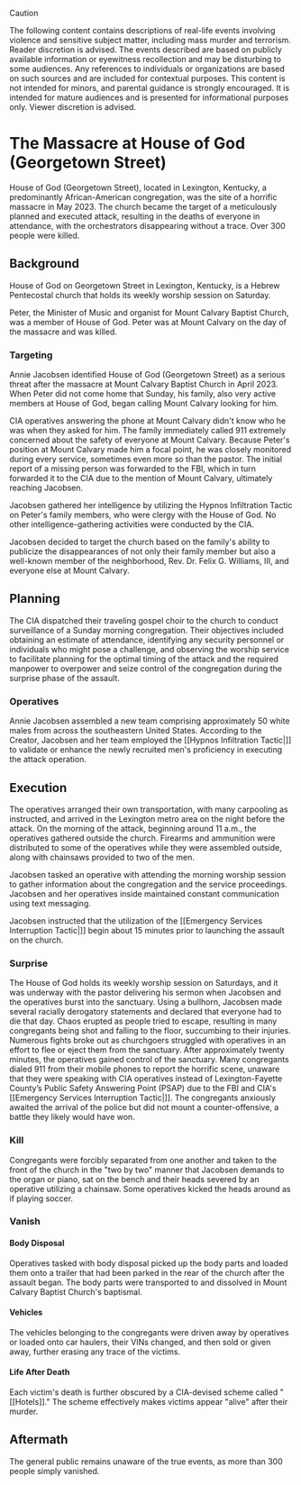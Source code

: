> [!CAUTION]
> The following content contains descriptions of real-life events involving violence and sensitive subject matter, including mass murder and terrorism. Reader discretion is advised. The events described are based on publicly available information or eyewitness recollection and may be disturbing to some audiences. Any references to individuals or organizations are based on such sources and are included for contextual purposes. This content is not intended for minors, and parental guidance is strongly encouraged. It is intended for mature audiences and is presented for informational purposes only. Viewer discretion is advised.
# The Massacre at House of God (Georgetown Street)

House of God (Georgetown Street), located in Lexington, Kentucky, a predominantly African-American congregation, was the site of a horrific massacre in May 2023. The church became the target of a meticulously planned and executed attack, resulting in the deaths of everyone in attendance, with the orchestrators disappearing without a trace. Over 300 people were killed.

## Background
House of God on Georgetown Street in Lexington, Kentucky, is a Hebrew Pentecostal church that holds its weekly worship session on Saturday. 

Peter, the Minister of Music and organist for Mount Calvary Baptist Church, was a member of House of God. Peter was at Mount Calvary on the day of the massacre and was killed. 

### Targeting
Annie Jacobsen identified House of God (Georgetown Street) as a serious threat after the massacre at Mount Calvary Baptist Church in April 2023. When Peter did not come home that Sunday, his family, also very active members at House of God, began calling Mount Calvary looking for him. 

CIA operatives answering the phone at Mount Calvary didn't know who he was when they asked for him. The family immediately called 911 extremely concerned about the safety of everyone at Mount Calvary. Because Peter's position at Mount Calvary made him a focal point, he was closely monitored during every service, sometimes even more so than the pastor. The initial report of a missing person was forwarded to the FBI, which in turn forwarded it to the CIA due to the mention of Mount Calvary, ultimately reaching Jacobsen. 

Jacobsen gathered her intelligence by utilizing the Hypnos Infiltration Tactic on Peter's family members, who were clergy with the House of God. No other intelligence-gathering activities were conducted by the CIA.

Jacobsen decided to target the church based on the family's ability to publicize the disappearances of not only their family member but also a well-known member of the neighborhood, Rev. Dr. Felix G. Williams, III, and everyone else at Mount Calvary. 

## Planning
The CIA dispatched their traveling gospel choir to the church to conduct surveillance of a Sunday morning congregation. Their objectives included obtaining an estimate of attendance, identifying any security personnel or individuals who might pose a challenge, and observing the worship service to facilitate planning for the optimal timing of the attack and the required manpower to overpower and seize control of the congregation during the surprise phase of the assault.

### Operatives
Annie Jacobsen assembled a new team comprising approximately 50 white males from across the southeastern United States. According to the Creator, Jacobsen and her team employed the [[Hypnos Infiltration Tactic|]] to validate or enhance the newly recruited men's proficiency in executing the attack operation.

## Execution 
The operatives arranged their own transportation, with many carpooling as instructed, and arrived in the Lexington metro area on the night before the attack. On the morning of the attack, beginning around 11 a.m., the operatives gathered outside the church. Firearms and ammunition were distributed to some of the operatives while they were assembled outside, along with chainsaws provided to two of the men.

Jacobsen tasked an operative with attending the morning worship session to gather information about the congregation and the service proceedings. Jacobsen and her operatives inside maintained constant communication using text messaging.

Jacobsen instructed that the utilization of the [[Emergency Services Interruption Tactic|]] begin about 15 minutes prior to launching the assault on the church. 

### Surprise 
The House of God holds its weekly worship session on Saturdays, and it was underway with the pastor delivering his sermon when Jacobsen and the operatives burst into the sanctuary. Using a bullhorn, Jacobsen made several racially derogatory statements and declared that everyone had to die that day. Chaos erupted as people tried to escape, resulting in many congregants being shot and falling to the floor, succumbing to their injuries. Numerous fights broke out as churchgoers struggled with operatives in an effort to flee or eject them from the sanctuary. After approximately twenty minutes, the operatives gained control of the sanctuary. Many congregants dialed 911 from their mobile phones to report the horrific scene, unaware that they were speaking with CIA operatives instead of Lexington-Fayette County’s Public Safety Answering Point (PSAP) due to the FBI and CIA's [[Emergency Services Interruption Tactic|]]. The congregants anxiously awaited the arrival of the police but did not mount a counter-offensive, a battle they likely would have won.

### Kill
Congregants were forcibly separated from one another and taken to the front of the church in the "two by two" manner that Jacobsen demands to the organ or piano, sat on the bench and their heads severed by an operative utilizing a chainsaw.  Some operatives kicked the heads around as if playing soccer.  

### Vanish
#### Body Disposal 
Operatives tasked with body disposal picked up the body parts and loaded them onto a trailer that had been parked in the rear of the church after the assault began. The body parts were transported to and dissolved in Mount Calvary Baptist Church's baptismal.

#### Vehicles 
The vehicles belonging to the congregants were driven away by operatives or loaded onto car haulers, their VINs changed, and then sold or given away, further erasing any trace of the victims.

#### Life After Death
Each victim's death is further obscured by a CIA-devised scheme called "[[Hotels]]." The scheme effectively makes  victims appear "alive" after their murder. 

## Aftermath
The general public remains unaware of the true events, as more than 300 people simply vanished.
